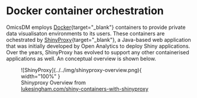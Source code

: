 # Docker container orchestration

OmicsDM employs [Docker](https://www.docker.com){target="_blank"} 
containers to provide private data visualisaton environments to its users.
These containers are ochestrated by [ShinyProxy](https://shinyproxy.io){target="_blank"}, 
a Java-based web application that was initially developed by Open Analytics to deploy Shiny applications. Over the years, ShinyProxy has evolved to support any other containerised applications as well. An conceptual overview is shown below.

<figure markdown>
   ![ShinyProxy](../../img/shinyproxy-overview.png){ width="100%" }
   <figcaption>
        Shinyproxy Overview from
        </br>
        <span>
            <a href="https://lukesingham.com/shiny-containers-with-shinyproxy">
                lukesingham.com/shiny-containers-with-shinyproxy
            </a>
        </span>
    </figcaption>
</figure>